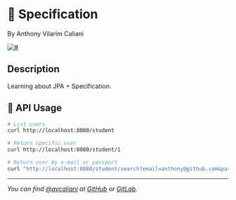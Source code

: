 # 🔎 Specification
By Anthony Vilarim Caliani

[![#](https://img.shields.io/badge/licence-MIT-blue.svg)](#)

## Description
Learning about JPA + Specification.

## 🔌 API Usage
```bash
# List users
curl http://localhost:8080/student

# Return specific user
curl http://localhost:8080/student/1

# Return user by e-mail or passport
curl "http://localhost:8080/student/search?email=anthony@github.com&passport=A1234567"

```

---

_You can find [@avcaliani](#) at [GitHub](https://github.com/avcaliani) or [GitLab](https://gitlab.com/avcaliani)._
